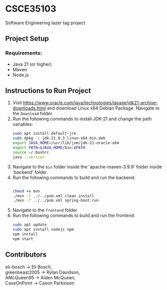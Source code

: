 # CSCE35103

Software Engineering lazer tag project

## Project Setup

### Requirements:

- Java 21 (or higher)
- Maven
- Node.js

## Instructions to Run Project

1. Visit https://www.oracle.com/java/technologies/javase/jdk21-archive-downloads.html and download Linux x64 Debian Package. Navigate to the `Download` folder.
2. Run the following commands to install JDK-21 and change the path variables:
   ```bash
   sudo apt install default-jre
   sudo dpkg -i jdk-21.0.3_linux-x64_bin.deb
   export JAVA_HOME=/usr/lib/jvm/jdk-21-oracle-x64
   export PATH=$JAVA_HOME/bin:$PATH
   source ~/.bashrc
   java --version
   ```
3. Navigate to the `bin` folder inside the 'apache-maven-3.9.9' folder inside 'backend' folder.
4. Run the following commands to build and run the backend:
   ```bash

   chmod +x mvn
   ./mvn -f ../../pom.xml clean install
   ./mvn -f ../../pom.xml spring-boot:run
   ```
5. Navigate to the `frontend` folder
6. Run the following commands to build and run the frontend:
   ```bash
   sudo apt update
   sudo apt install nodejs npm
   npm install
   npm start
   ```
## Contributors

eli-bosch -> Eli Bosch,<br>
greenbeast2005 -> Rylan Davidson,<br>
AMcQueen95 -> Aiden McQueen,<br>
CaseOnPoint -> Cason Parkinson
